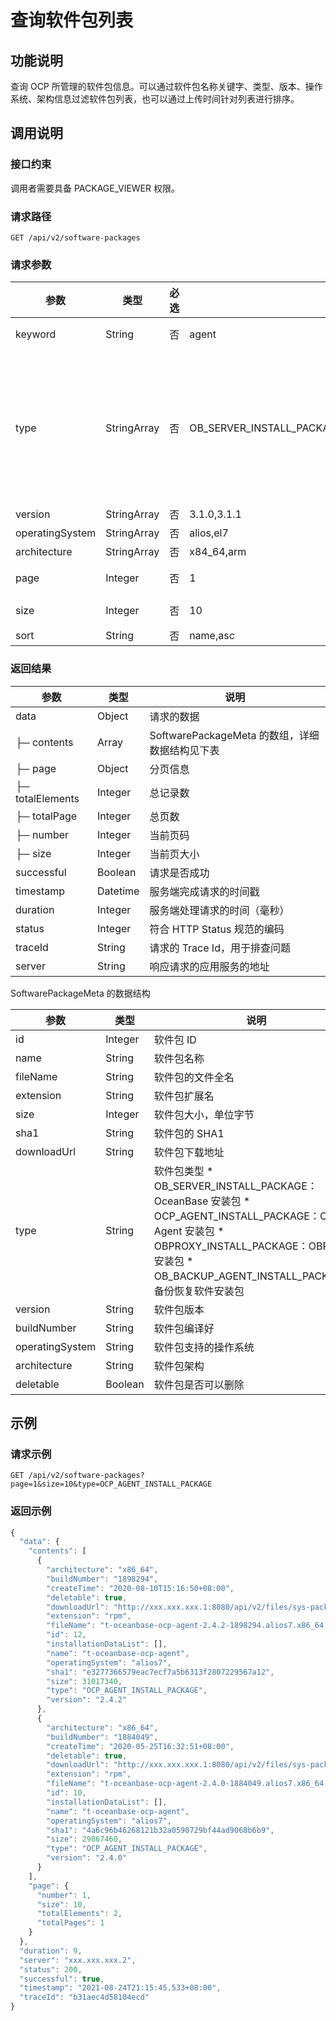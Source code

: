 查询软件包列表 
============================



功能说明 
-------------------------

查询 OCP 所管理的软件包信息。可以通过软件包名称关键字、类型、版本、操作系统、架构信息过滤软件包列表，也可以通过上传时间针对列表进行排序。

调用说明 
-------------------------

### 接口约束 

调用者需要具备 PACKAGE_VIEWER 权限。

### 请求路径 

`GET /api/v2/software-packages`

### 请求参数 



|       参数        |     类型      | 必选 |                        示例值                         |                                                                                                                                                                                                   描述                                                                                                                                                                                                    |
|-----------------|-------------|----|----------------------------------------------------|---------------------------------------------------------------------------------------------------------------------------------------------------------------------------------------------------------------------------------------------------------------------------------------------------------------------------------------------------------------------------------------------------------|
| keyword         | String      | 否  | agent                                              | 软件包检索关键字，会根据此信息过滤软件包名称                                                                                                                                                                                                                                                                                                                                                                                  |
| type            | StringArray | 否  | OB_SERVER_INSTALL_PACKAGE,OB_AGENT_INSTALL_PACKAGE | 软件包类型字段，支持多种类型过滤，有如下候选值： * OB_SERVER_INSTALL_PACKAGE：OceanBase 安装包   * OCP_AGENT_INSTALL_PACKAGE：OCP Agent 安装包    <!-- --> * OBPROXY_INSTALL_PACKAGE：OBProxy 安装包   * OB_BACKUP_AGENT_INSTALL_PACKAGE：备份恢复软件安装包    |
| version         | StringArray | 否  | 3.1.0,3.1.1                                        | 软件包版本，支持多个版本过滤                                                                                                                                                                                                                                                                                                                                                                                          |
| operatingSystem | StringArray | 否  | alios,el7                                          | 操作系统类型，支持多种类型同时过滤                                                                                                                                                                                                                                                                                                                                                                                       |
| architecture    | StringArray | 否  | x84_64,arm                                         | 系统架构，支持多种架构同时过滤                                                                                                                                                                                                                                                                                                                                                                                         |
| page            | Integer     | 否  | 1                                                  | 请求数据的分页页码。值从 1 开始。 默认值：1                                                                                                                                                                                                                                                                                                                                                                |
| size            | Integer     | 否  | 10                                                 | 请求数据的分页大小。 默认值：10 最大值：2000                                                                                                                                                                                                                                                                                                                                              |
| sort            | String      | 否  | name,asc                                           | 请求数据的排序规则                                                                                                                                                                                                                                                                                                                                                                                               |



### 返回结果 



|        参数        |    类型    |                说明                 |
|------------------|----------|-----------------------------------|
| data             | Object   | 请求的数据                             |
| ├─ contents      | Array    | SoftwarePackageMeta 的数组，详细数据结构见下表 |
| ├─ page          | Object   | 分页信息                              |
| ├─ totalElements | Integer  | 总记录数                              |
| ├─ totalPage     | Integer  | 总页数                               |
| ├─ number        | Integer  | 当前页码                              |
| ├─ size          | Integer  | 当前页大小                             |
| successful       | Boolean  | 请求是否成功                            |
| timestamp        | Datetime | 服务端完成请求的时间戳                       |
| duration         | Integer  | 服务端处理请求的时间（毫秒）                    |
| status           | Integer  | 符合 HTTP Status 规范的编码              |
| traceId          | String   | 请求的 Trace Id，用于排查问题               |
| server           | String   | 响应请求的应用服务的地址                      |



SoftwarePackageMeta 的数据结构


|       参数        |   类型    |                                                                                                                                                                                          说明                                                                                                                                                                                          |
|-----------------|---------|--------------------------------------------------------------------------------------------------------------------------------------------------------------------------------------------------------------------------------------------------------------------------------------------------------------------------------------------------------------------------------------|
| id              | Integer | 软件包 ID                                                                                                                                                                                                                                                                                                                                                                               |
| name            | String  | 软件包名称                                                                                                                                                                                                                                                                                                                                                                                |
| fileName        | String  | 软件包的文件全名                                                                                                                                                                                                                                                                                                                                                                             |
| extension       | String  | 软件包扩展名                                                                                                                                                                                                                                                                                                                                                                               |
| size            | Integer | 软件包大小，单位字节                                                                                                                                                                                                                                                                                                                                                                           |
| sha1            | String  | 软件包的 SHA1                                                                                                                                                                                                                                                                                                                                                                            |
| downloadUrl     | String  | 软件包下载地址                                                                                                                                                                                                                                                                                                                                                                              |
| type            | String  | 软件包类型 * OB_SERVER_INSTALL_PACKAGE：OceanBase 安装包   * OCP_AGENT_INSTALL_PACKAGE：OCP Agent 安装包    <!-- --> * OBPROXY_INSTALL_PACKAGE：OBProxy 安装包   * OB_BACKUP_AGENT_INSTALL_PACKAGE：备份恢复软件安装包    |
| version         | String  | 软件包版本                                                                                                                                                                                                                                                                                                                                                                                |
| buildNumber     | String  | 软件包编译好                                                                                                                                                                                                                                                                                                                                                                               |
| operatingSystem | String  | 软件包支持的操作系统                                                                                                                                                                                                                                                                                                                                                                           |
| architecture    | String  | 软件包架构                                                                                                                                                                                                                                                                                                                                                                                |
| deletable       | Boolean | 软件包是否可以删除                                                                                                                                                                                                                                                                                                                                                                            |



示例 
-----------------------

### 请求示例 

`GET /api/v2/software-packages?page=1&size=10&type=OCP_AGENT_INSTALL_PACKAGE`

### 返回示例 

```javascript
{
  "data": {
    "contents": [
      {
        "architecture": "x86_64",
        "buildNumber": "1898294",
        "createTime": "2020-08-10T15:16:50+08:00",
        "deletable": true,
        "downloadUrl": "http://xxx.xxx.xxx.1:8080/api/v2/files/sys-package/t-oceanbase-ocp-agent-2.4.2-1898294.alios7.x86_64.rpm",
        "extension": "rpm",
        "fileName": "t-oceanbase-ocp-agent-2.4.2-1898294.alios7.x86_64.rpm",
        "id": 12,
        "installationDataList": [],
        "name": "t-oceanbase-ocp-agent",
        "operatingSystem": "alios7",
        "sha1": "e3277366579eac7ecf7a5b6313f2807229567a12",
        "size": 31017340,
        "type": "OCP_AGENT_INSTALL_PACKAGE",
        "version": "2.4.2"
      },
      {
        "architecture": "x86_64",
        "buildNumber": "1884049",
        "createTime": "2020-05-25T16:32:51+08:00",
        "deletable": true,
        "downloadUrl": "http://xxx.xxx.xxx.1:8080/api/v2/files/sys-package/t-oceanbase-ocp-agent-2.4.0-1884049.alios7.x86_64.rpm",
        "extension": "rpm",
        "fileName": "t-oceanbase-ocp-agent-2.4.0-1884049.alios7.x86_64.rpm",
        "id": 10,
        "installationDataList": [],
        "name": "t-oceanbase-ocp-agent",
        "operatingSystem": "alios7",
        "sha1": "4a6c96b46268121b32a0590729bf44ad9068b6b9",
        "size": 29867460,
        "type": "OCP_AGENT_INSTALL_PACKAGE",
        "version": "2.4.0"
      }
    ],
    "page": {
      "number": 1,
      "size": 10,
      "totalElements": 2,
      "totalPages": 1
    }
  },
  "duration": 9,
  "server": "xxx.xxx.xxx.2",
  "status": 200,
  "successful": true,
  "timestamp": "2021-08-24T21:15:45.533+08:00",
  "traceId": "b31aec4d58104ecd"
}
```


